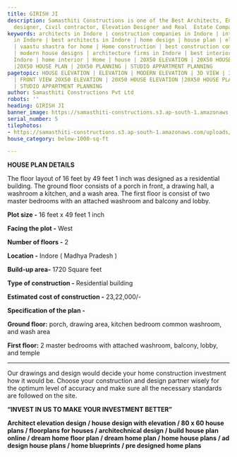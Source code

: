 ```yaml
---
title: GIRISH JI
description: Samasthiti Constructions is one of the Best Architects, Engineer, Interior
  designer, Civil contractor, Elevation Designer and Real  Estate Companies in Indore.
keywords: architects in Indore | construction companies in Indore | interior designer
  in Indore | best architects in Indore | home design | house plan | elevation design
  | vaastu shastra for home | Home construction | best construction companies in Indore
  | modern house designs | architecture firms in Indore | best interior designer in
  Indore | home interior | Home | house | 20X50 ELEVATION | 20X50 HOUSE ELEVATION
  |20X50 HOUSE PLAN | 20X50 PLANNING | STUDIO APPARTMENT PLANNING
pagetopic: HOUSE ELEVATION | ELEVATION | MODERN ELEVATION | 3D VIEW | 3D ELEVATION
  | FRONT VIEW 20X50 ELEVATION | 20X50 HOUSE ELEVATION |20X50 HOUSE PLAN | 20X50 PLANNING
  | STUDIO APPARTMENT PLANNING
author: Samasthiti Constructions Pvt Ltd
robots: ''
heading: GIRISH JI
banner_image: https://samasthiti-constructions.s3.ap-south-1.amazonaws.com/uploads/GIRISH-JI-FINAL-16X49-Model.webp
serial_number: 5
tilephotos:
- https://samasthiti-constructions.s3.ap-south-1.amazonaws.com/uploads/GIRISH-JI-FINAL-16X49-Model.webp
house_category: below-1000-sq-ft

---
```

**HOUSE PLAN DETAILS**

The floor layout of 16 feet by 49 feet 1 inch was designed as a residential building. The ground floor consists of a porch in front, a drawing hall, a washroom a kitchen, and a wash area. The first floor is consist of two master bedrooms with an attached washroom and balcony and lobby.

**Plot size -** 16 feet x 49 feet 1 inch

**Facing the plot -** West

**Number of floors -** 2

**Location -** Indore ( Madhya Pradesh )

**Build-up area-** 1720 Square feet

**Type of construction -** Residential building

**Estimated cost of construction -** 23,22,000/-

**Specification of the plan -**

**Ground floor:** porch, drawing area, kitchen bedroom common washroom, and wash area

**First floor:** 2 master bedrooms with attached washroom, balcony, lobby, and temple

***

Our drawings and design would decide your home construction investment how it would be. Choose your construction and design partner wisely for the optimum level of accuracy and make sure all the necessary standards are followed on the site.

**“INVEST IN US TO MAKE YOUR INVESTMENT BETTER”**

**Architect elevation design / house design with elevation / 80 x 60 house plans / floorplans for houses / architechnical design / build house plan online / dream home floor plan / dream home plan / home house plans / ad design house plans / home blueprints / pre designed home plans**